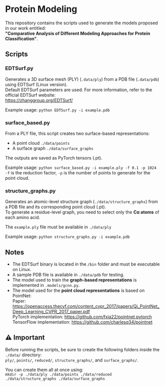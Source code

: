 # Protein Modeling

This repository contains the scripts used to generate the models proposed in our work entitled:  
**"Comparative Analysis of Different Modeling Approaches for Protein Classification"**.

## Scripts

### EDTSurf.py
Generates a 3D surface mesh (PLY) (`.data/ply`) from a PDB file (`.data/pdb`) using EDTSurf (Linux version).  
Default EDTSurf parameters are used. For more information, refer to the official EDTSurf website:  
https://zhanggroup.org/EDTSurf/

Example usage: `python EDTSurf.py -i example.pdb`

### surface_based.py
From a PLY file, this script creates two surface-based representations:  
- A point cloud `./data/points`
- A surface graph  `./data/surface_graphs`

The outputs are saved as PyTorch tensors (.pt).

Example usage: `python surface_based.py -i example.ply -f 0.1 -p 1024`  
`-f` is the reduction factor, `-p` is the number of points to generate for the point cloud.

### structure_graphs.py
Generates an atomic-level structure graph (`./data/structure_graphs`) from a PDB file and its corresponding point cloud (.pt).  
To generate a residue-level graph, you need to select only the **Cα atoms** of each amino acid.

The `example.ply` file must be available in `./data/ply`

Example usage: `python structure_graphs.py -i example.pdb`

## Notes
- The EDTSurf binary is located in the `/bin` folder and must be executable on Linux.
- A sample PDB file is available in `./data/pdb` for testing.
- The model used to train the **graph-based representations** is implemented in `.models/gcnn.py`.
- The model used for the **point cloud representations** is based on PointNet:  
  Paper: https://openaccess.thecvf.com/content_cvpr_2017/papers/Qi_PointNet_Deep_Learning_CVPR_2017_paper.pdf  
  PyTorch implementation: https://github.com/fxia22/pointnet.pytorch  
  TensorFlow implementation: https://github.com/charlesq34/pointnet

## ⚠️ Important
Before running the scripts, be sure to create the following folders inside the `./data/` directory:  
`ply/`, `points/`, `reduced/`, `structure_graphs/`, and `surface_graphs/`.

You can create them all at once using:  
`mkdir -p ./data/ply ./data/points ./data/reduced ./data/structure_graphs ./data/surface_graphs`
